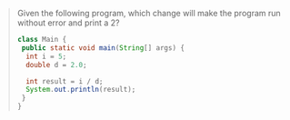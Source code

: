 > Given the following program, which change will make the program run without error and print a 2? 
>
> ```java
> class Main {
>  public static void main(String[] args) {
>   int i = 5;
>   double d = 2.0;
>
>   int result = i / d;
>   System.out.println(result);
>  }
> }
> ``` 